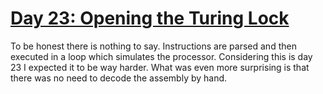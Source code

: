 # [Day 23: Opening the Turing Lock](https://adventofcode.com/2015/day/23)

To be honest there is nothing to say. Instructions are parsed and then executed in a loop
which simulates the processor. Considering this is day 23 I expected it to be way harder.
What was even more surprising is that there was no need to decode the assembly by hand.
